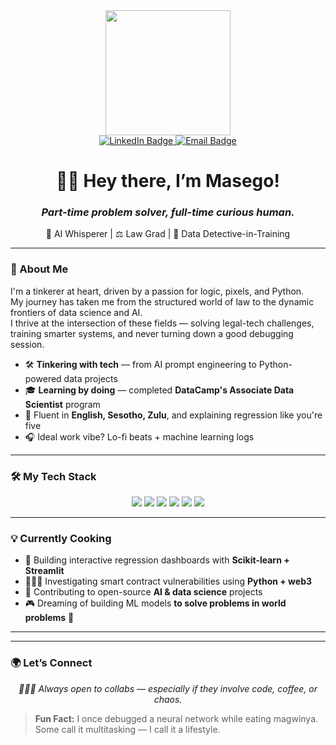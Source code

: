 <div id="header" align="center">
  <img src="https://media.giphy.com/media/RbDKaczqWovIugyJmW/giphy.gif" width="200"/>
  
  <div id="badges">
    <a href="https://linkedin.com/in/masego-letsoko-6271a6171" target="_blank">
      <img src="https://img.shields.io/badge/LinkedIn-0077B5?style=for-the-badge&logo=linkedin&logoColor=white" alt="LinkedIn Badge"/>
    </a>
    <a href="mailto:masegoletsoko8@gmail.com">
      <img src="https://img.shields.io/badge/Email-D14836?style=for-the-badge&logo=gmail&logoColor=white" alt="Email Badge"/>
    </a>
  </div>
  
  <h1 align="center">
    👋🏾 Hey there, I’m Masego!
  </h1>
  
  <h3 align="center">
    <i>Part-time problem solver, full-time curious human.</i>
  </h3>
  
  <div align="center">
    🧠 AI Whisperer | ⚖️ Law Grad | 🧪 Data Detective-in-Training
  </div>
</div>

---

### 🚀 About Me

I'm a tinkerer at heart, driven by a passion for logic, pixels, and Python.  
My journey has taken me from the structured world of law to the dynamic frontiers of data science and AI.  
I thrive at the intersection of these fields — solving legal-tech challenges, training smarter systems, and never turning down a good debugging session.

- 🛠️ **Tinkering with tech** — from AI prompt engineering to Python-powered data projects  
- 🎓 **Learning by doing** — completed **DataCamp's Associate Data Scientist** program  
- 💬 Fluent in **English, Sesotho, Zulu**, and explaining regression like you're five  
- 🎧 Ideal work vibe? Lo-fi beats + machine learning logs

---

### 🛠️ My Tech Stack

<p align="center">
  <img src="https://img.shields.io/badge/Python-3776AB?style=for-the-badge&logo=python&logoColor=white" />
  <img src="https://img.shields.io/badge/scikit--learn-F7931E?style=for-the-badge&logo=scikit-learn&logoColor=white" />
  <img src="https://img.shields.io/badge/Pandas-150458?style=for-the-badge&logo=pandas&logoColor=white" />
  <img src="https://img.shields.io/badge/NumPy-013243?style=for-the-badge&logo=numpy&logoColor=white" />
  <img src="https://img.shields.io/badge/Web3.py-4B4B4B?style=for-the-badge&logo=ethereum&logoColor=white" />
  <img src="https://img.shields.io/badge/MySQL-4479A1?style=for-the-badge&logo=mysql&logoColor=white" />
</p>

---

### 💡 Currently Cooking

- 🍳 Building interactive regression dashboards with **Scikit-learn + Streamlit**  
- 🕵🏾‍♀️ Investigating smart contract vulnerabilities using **Python + web3**  
- 🧪 Contributing to open-source **AI & data science** projects  
- 🎮 Dreaming of building ML models **to solve problems in world problems** 🤯

---



---

### 🌍 Let’s Connect

<p align="center">
  <i>🧙🏾‍♀️ Always open to collabs — especially if they involve code, coffee, or chaos.</i>
</p>

> **Fun Fact:** I once debugged a neural network while eating magwinya.  
> Some call it multitasking — I call it a lifestyle.


<!--
**SegoML/SegoML** is a ✨ _special_ ✨ repository because its `README.md` (this file) appears on your GitHub profile.

Here are some ideas to get you started:

- 🔭 I’m currently working on ...
- 🌱 I’m currently learning ...
- 👯 I’m looking to collaborate on ...
- 🤔 I’m looking for help with ...
- 💬 Ask me about ...
- 📫 How to reach me: ...
- 😄 Pronouns: ...
- ⚡ Fun fact: ...
-->
